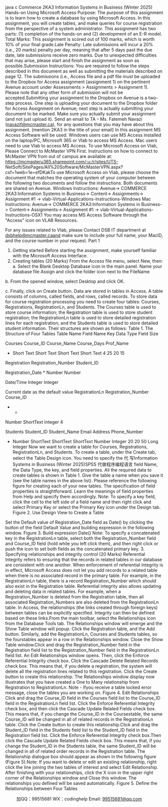 java c
Commerce 2KA3 
Information Systems in Business (Winter 2025) 
Hands-on Using Microsoft Access Purpose: The purpose of   this assignment is to learn   how   to   create   a   database by using   Microsoft   Access.   In this   assignment, you will   create tables,   and make   queries   for   course   registration   from   the   perspective   of a   system   administrator.   This   assignment   has   two   parts:   (1)   completion   of the   hands-on and (2) development of   an   E-R model.
Total Marks: This assignment is scored out of 100 marks, which is worth   10% of   your final grade.Late Penalty:   Late   submissions will   incur   a   20%   (i.e.,   20 marks) penalty per   day,   meaning   that   after 5 days past the due date, late submissions receive zero marks.   Due to unexpected   difficulties   that may arise, please start and finish the assignment   as   soon   as possible.Submission Instructions: You are required to follow the steps described in this document as well   as submitting the materials described on page   12.   The submissions   (i.e.,   Access   file   and   a pdf   file   must be uploaded to the Dropbox   for Access   assignment   (assignment   1)   on   the pertinent   Avenue   account   under Assessments   >   Assignments   >   Assignment    1).   Please   note   that   any   other   form   of   submission will not be accepted.Submitting your assignment to the Dropbox on Avenue is a two-step process. One step is uploading your document to the Dropbox folder for Access Assignment on Avenue; next step is actually submitting your document to be marked. Make sure you actually submit your assignment (and not just upload it). 
Send an email to TA – Ms. Fatemeh Navazi (navazif@mcmaster.ca), for any questions that you may have about this assignment. (mention 2KA3 in the title of your email) In this assignment MS Access Software will be used. Windows users can use MS Access installed on the laptop/PC, Microsoft 365 or Vlab to access MS Access. Mac users need to use Vlab to access MS Access. 
To use Microsoft Access on Vlab, Please Connect to McMaster VPN First.   Instructions on how to connect to McMaster VPN from out   of   campus   are available   at:
https://mcmasteru365.sharepoint.com/:u:/r/sites/UTS- 
NetSoft/SitePages/All%20Software/McMasterVPN.aspx?csf=1web=1e=efDKakTo use Microsoft Access on Vlab,   please   choose   the   document   that   matches   the   operating   system of   your computer between the following two documents and follow   the   instructions.   Both documents are shared   on Avenue.
Windows Instructions:
Avenue-> COMMERCE 2KA3:Information Systems in Business-> Content-> Assignments-> Assignment #1 -> vlab-Virtual-Applications-Instructions-Windows 
Mac Instructions:
Avenue-> COMMERCE 2KA3:Information Systems in Business-> Content-> Assignments-> Assignment #1 -> vlab-Virtual-Applications-Instructions-OSX1 
You may access MS Access   Software through the   "Access" icon on VLAB Resources.

For any issues related to Vlab, please Contact DSB IT department   at
dsbhelp@mcmaster.caand   make   sure   to   include   your   full   name, your   MacID, and   the   course number in your request.
Part 1 
1. Getting started 
Before starting the assignment, make yourself   familiar with the Microsoft   Access Interface.
2. Creating tables (20 Marks) 
From the Access file menu, select New, then:
a. Select the Blank Desktop Database icon in the main panel. Name your database   file Assign and   click   the   folder   icon   next   to   the   FileName

b. From the opened window, select Desktop and click   OK.

c. Finally,   click on Create button. 
Data   are   stored   in   tables   in   Access.   A   table   consists   of columns,   called   fields,   and   rows,   called   records.   To   store data   for   course registration processing you need to   create   four   tables: Courses, Registrations, RegistrationLn,    and Students.      The Courses table      is      used      to      store      course   information; the Registration table is used to store student registration; the RegistrationLn table   is used to   store   detailed registration   lines   for   each   registration;   and the Students table   is   used   to   store detailed student information. Their structures are   shown   as   follows:
Table 1. The Structure of Four Tables 
Table Name 
Field Name 
Key 
Data Type 
Field Size 


Courses 
Course_ID 
Course_Name Course_Days Prof_Name 
* Short Text Short Text Short Text Short Text 
4 
25 
20 
15 



Registration 
Registration_Number Student_ID 

Registration_Date 
* 
Number Number 

Date/Time 
Integer Integer 

Current date as 
the default 
value 
RegistrationLn 
Registration_Number Course_ID 
* * 
Number ShortText 
Integer 4 


Students 
Student_ID 
Student_Name Email 
Address 
Phone_Number 
* Number ShortText ShortText ShortText Number 
Integer 20 
20 50 
Long Integer Now we want to create   a table for   Courses,   Registrations,   RegistrationLn,   and   Students.   To   create   a   table, under the Create tab,   select the Table Design icon.   You   need   to   specify   the 代 写Information Systems in Business (Winter 2025)SPSS
代做程序编程语言  field   Name,   the   Data   Type,   the   key,   and   field properties.   All   the   required   data   to   create   tables   is   shown   in   Table   1.   Give the table   a name when you   save it   (see   the   table   names   in   the   above   list).    Please   reference   the   following    figure    for    creating    each    of   your    new    tables.    The    specification    of    field    properties    is   straightforward. Learn the meanings of   field properties from Help and specify them   accordingly.
Note: To   specify   a   key   field,   click   the   cell   to   the   left   side   of a   field   name   and   then   right   click   and   select Primary Key or select the Primary Key icon under the Design tab. 
Figure 2. Use Design View to Create a Table 

Set the Default value of Registration_Date field as Date() by clicking the button of   the field Default
Value and building expression in the following window.
Figure 3. Build expression Date() 
Note: To       specify          a       concatenated       key          in       the RegistrationLn table,          select       both       the Registration_Number field and Course_ID field (hold    while   you left click them), and then   right click or push the icon to set both fields as   the   concatenated primary   key.
3. Specifying relationships and integrity control (20 Marks) Referential   Integrity   refers   to    ensuring   that   the   records   in   related   tables   in   our   database   are   consistent   with   one   another.    When    enforcement   of referential    integrity   is   in   effect,   Microsoft   Access   does   not   let   you   add   records   to   a   related   table   when   there   is   no   associated   record   in   the   primary table.   For example, in   the RegistrationLn table, there is a record Registration_Number which   should   also   exist   in the Registration table.    Referential   integrity   also   allows updating   and   deleting   data   in   related   tables.    For   example,   when   a Registration_Number is   deleted   from   the Registration table,    then       all      associated Registration_Numbers      are      also      deleted      from    the RegistrationLn table.
In Access, the relationships (the links created through foreign keys) between tables can be   explicitly specified. Integrity can then be defined based on these links.From    the    main    toolbar,    select      the Relationships icon      from      the Database Tools tab.       The Relationships window    will       emerge      and    the Show       Table window    will      popup.       Click    the Registration table,    and    the Add button.      Similarly,      add      the RegistrationLn, Courses and Students tables, so the fourstables appear in a row in the Relationships window.   Close the Show Table window.Click       and       drag       the Registration_Number field       in       the Registration field       list       to         the Registration_Number field   in   the RegistrationLn field   list.   An   Edit   Relationships   window   opens.   Then,   click   the Enforce Referential Integrity check   box.      Click   the Cascade Delete Related Records check box.    This means that, if   you   delete   a   registration,   the   system   will   delete   all    the    registration    lines    related    to    this    registration.       Click    the Create button    to    create    this   relationship.   The   Relationships   window   display   now   illustrates   that   you   have   created   a One to Many relationship from Registration to RegistrationLn.
Note - Ifyou receive a table locked error message, close the tables you are working on.
Figure 4.    Edit Relationships 
Click   and   drag   the Course_ID field   in   the Courses field   list   to   the Course_ID field   in   the RegistrationLn field list.    Click the Enforce Referential Integrity check box, and then click the Cascade Update Related Fields check box. This means that, if   you change the Course_ID in the Coursestable, the same Course_ID will be changed in all of   related records in the RegistrationLn table. Click the Create button to create this relationship.Click   and   drag   the Student_ID field   in   the Students field   list   to   the Student_ID field   in   the Registration field    list.    Click      the Enforce Referential Integrity check    box.Then      click      the Cascade Update Related Fields check   box.   This   means   that,   if you   change   the Student_ID in   the Students table,   the   same Student_ID will   be   changed   in   all   of related   order   records   in   the Registration table.
The Relationship dialogue box should appear as shown in   the   following   figure   (Figure   5).Note: If you   want   to   delete   or   edit   an   existing   relationship,   right   click   the   line joining   the   two   tables   of interest   and   select Edit Relationship.   After   finishing with your relationships,   click the X icon   in   the   upper   right   corner   of   the   Relationships   window   and Close this   window.      The   relationships you defined will be saved automatically.
Figure 5.    Define the Relationships between Four Tables 


         
加QQ：99515681  WX：codinghelp  Email: 99515681@qq.com
